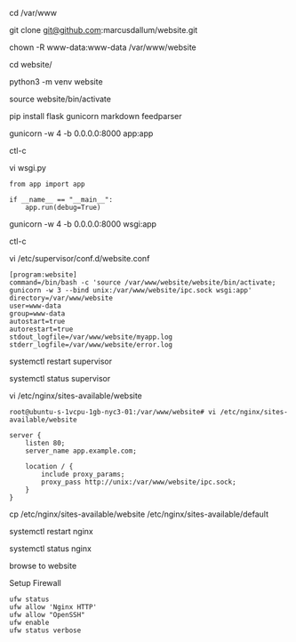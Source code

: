 cd /var/www

git clone git@github.com:marcusdallum/website.git

chown -R www-data:www-data /var/www/website

cd website/

python3 -m venv website

source website/bin/activate

pip install flask gunicorn markdown feedparser

gunicorn -w 4 -b 0.0.0.0:8000 app:app

ctl-c

vi wsgi.py

```
from app import app

if __name__ == "__main__":
    app.run(debug=True)
```

gunicorn -w 4 -b 0.0.0.0:8000 wsgi:app

ctl-c

vi /etc/supervisor/conf.d/website.conf

```
[program:website]
command=/bin/bash -c 'source /var/www/website/website/bin/activate; gunicorn -w 3 --bind unix:/var/www/website/ipc.sock wsgi:app'
directory=/var/www/website
user=www-data
group=www-data
autostart=true
autorestart=true
stdout_logfile=/var/www/website/myapp.log
stderr_logfile=/var/www/website/error.log
```

systemctl restart supervisor

systemctl status supervisor

vi /etc/nginx/sites-available/website

```
root@ubuntu-s-1vcpu-1gb-nyc3-01:/var/www/website# vi /etc/nginx/sites-available/website

server {
    listen 80;
    server_name app.example.com;

    location / {
        include proxy_params;
        proxy_pass http://unix:/var/www/website/ipc.sock;
    }
}
```

cp /etc/nginx/sites-available/website /etc/nginx/sites-available/default

systemctl restart nginx

systemctl status nginx

browse to website

Setup Firewall
```
ufw status
ufw allow 'Nginx HTTP'
ufw allow "OpenSSH"
ufw enable
ufw status verbose
